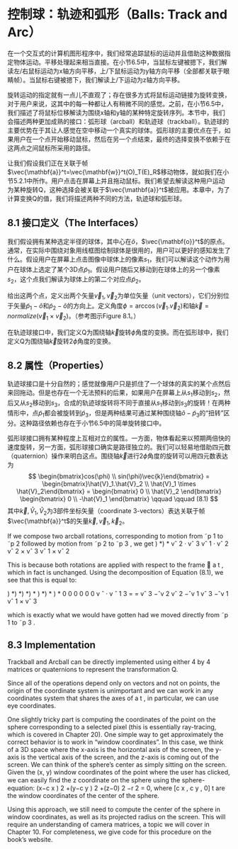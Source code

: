 # 控制球：轨迹和弧形（Balls: Track and Arc）
在一个交互式的计算机图形程序中，我们经常追踪鼠标的运动并且借助这种数据指定物体运动。平移处理起来相当直接。在小节6.5中，当鼠标左键被摁下，我们解读左/右鼠标运动为x轴方向平移，上/下鼠标运动为y轴方向平移（全部都关联于眼睛帧）。当鼠标右键被摁下，我们解读上/下运动为z轴方向平移。

旋转运动的指定就有一点儿不直观了；存在很多方式将鼠标运动链接为旋转变换，对于用户来说，这其中的每一种都让人有稍微不同的感觉。之前，在小节6.5中，我们描述了将鼠标位移解读为围绕x轴和y轴的某种特定旋转序列。本节中，我们会描述两种更加成熟的接口：弧形球（arcball）和轨迹球（trackball）。轨迹球的主要优势在于其让人感觉在空中移动一个真实的球体。弧形球的主要优点在于，如果用户在一个点开始移动鼠标，然后在另一个点结束，最终的选择变换不依赖于在这两点之间鼠标所采用的路径。

让我们假设我们正在关联于帧$\vec{\mathbf{a}}^t=\vec{\mathbf{w}}^t(O)_T(E)_R$移动物体，就如我们在小节5.2.1中所作。用户点击在屏幕上并且拖动鼠标。我们希望去解读这种用户运动为某种旋转Q，这种选择会被关联于$\vec{\mathbf{a}}^t$被应用。本章中，为了计算变换Q的值，我们将描述两种不同的方法，轨迹球和弧形球。

## 8.1 接口定义（The Interfaces）
我们假设拥有某种选定半径的球体，其中心在$\tilde{o}$，$\vec{\mathbf{o}}^t$的原点。通常，在实际中围绕对象用线框图绘制球体是很用的，用户可以更好的感知发生了什么。假设用户在屏幕上点击图像中球体上的像素$s_1$，我们可以解读这个动作为用户在球体上选定了某个3D点$\tilde{p}_1$。假设用户随后又移动到在球体上的另一个像素$s_2$，这个点我们解读为球体上的第二个对应点$\tilde{p}_2$。

给出这两个点，定义出两个矢量$\vec{v}_1,\vec{v}_2$为单位矢量（unit vectors），它们分别位于矢量$\tilde{p}_1 - \tilde{o}$和$\tilde{p}_2-\tilde{o}$的方向上。定义角度$\phi = \arccos(\vec{v}_1.\vec{v}_2)$和轴$\vec{k}=normalize(\vec{v}_1 \times \vec{v}_2)$。（参考图示$\text{Figure 8.1}$。）

在轨迹球接口中，我们定义Q为围绕轴$\vec{k}$旋转$\phi$角度的变换。而在弧形球中，我们定义Q为围绕轴$\vec{k}$旋转$2\phi$角度的变换。

## 8.2 属性（Properties）
轨迹球接口是十分自然的；感觉就像用户只是抓住了一个球体的真实的某个点然后来回拖动。但是也存在一个无法预料的后果，如果用户在屏幕上从$s_1$移动到$s_2$，然后又从$s_2$移动到$s_3$，合成的轨迹球旋转将不同于直接从$s_1$移动到$s_3$的旋转！在两种情形中，点$\tilde{p}_1$都会被旋转到$\tilde{p}_3$，但是两种结果可通过某种围绕轴$\tilde{o}-\tilde{p}_3$的“扭转”区分。这种路径依赖也存在于小节6.5中的简单旋转接口中。

弧形球接口拥有某种程度上互相对立的属性。一方面，物体看起来以预期两倍快的速度旋转，另一方面，弧形球接口确实是路径独立的。我们可以轻易地借助四元数（quaternion）操作来明白这点。围绕轴$\vec{k}$进行$2\phi$角度的旋转可以用四元数表达为
$$
\begin{bmatrix}cos(\phi) \\ sin(\phi)\vec{k}\end{bmatrix} = 
\begin{bmatrix}\hat{V}_1.\hat{V}_2 \\ \hat{V}_1 \times \hat{V}_2\end{bmatrix} = \begin{bmatrix} 0 \\ \hat{V}_2 \end{bmatrix} \begin{bmatrix} 0 \\ -\hat{V}_1 \end{bmatrix}  \qquad \qquad (8.1)
$$
其中$\vec{k},\hat{V}_1,\hat{V}_2$为3部件坐标矢量（coordinate 3-vectors）表达关联于帧$\vec{\mathbf{a}}^t$的矢量$\vec{k},\vec{v}_1,\vec{k}_2$。

If we compose two arcball rotations, corresponding to motion from ˜p 1 to ˜p 2 followed by motion from ˜p 2 to ˜p 3 , we get ) *) * vˆ 2 · vˆ 3 vˆ 1 · vˆ 2 vˆ 2 × vˆ 3 vˆ 1 × vˆ 2

This is because both rotations are applied with respect to the frame ⃗ a t , which in fact is unchanged. Using the decomposition of Equation (8.1), we see that this is equal to:

) *) *) *) * ) *) * ) * 0 0 0 0 0 0 v ˆ · v ˆ 1 3 = = vˆ 3 −ˆv 2 vˆ 2 −ˆv 1 vˆ 3 −ˆv 1 vˆ 1 × vˆ 3

which is exactly what we would have gotten had we moved directly from ˜p 1 to ˜p 3 .

## 8.3 Implementation

Trackball and Arcball can be directly implemented using either 4 by 4 matrices or quaternions to represent the transformation Q.

Since all of the operations depend only on vectors and not on points, the origin of the coordinate system is unimportant and we can work in any coordinates system that shares the axes of a t , in particular, we can use eye coordinates.

One slightly tricky part is computing the coordinates of the point on the sphere corresponding to a selected pixel (this is essentially ray-tracing, which is covered in Chapter 20). One simple way to get approximately the correct behavior is to work in “window coordinates”. In this case, we think of a 3D space where the x-axis is the horizontal axis of the screen, the y-axis is the vertical axis of the screen, and the z-axis is coming out of the screen. We can think of the sphere’s center as simply sitting on the screen. Given the (x, y) window coordinates of the point where the user has clicked, we can easily ﬁnd the z coordinate on the sphere using the sphere-equation: (x−c x ) 2 +(y−c y ) 2 +(z−0) 2 −r 2 = 0, where [c x , c y , 0] t are the window coordinates of the center of the sphere.

Using this approach, we still need to compute the center of the sphere in window coordinates, as well as its projected radius on the screen. This will require an understanding of camera matrices, a topic we will cover in Chapter 10. For completeness, we give code for this procedure on the book’s website.

